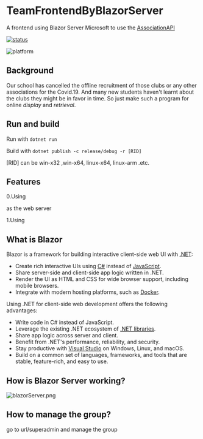 # TeamFrontendByBlazorServer

A frontend using Blazor Server Microsoft to use the <a href="[SakuranaRanbom/AssociationAPI (github.com)](https://github.com/SakuranaRanbom/AssociationAPI#)">AssociationAPI<br>

<a href="https://github.com/SakuranaRanbom/TeamFrontendByBlazorServer/actions">![status](https://github.com/SakuranaRanbom/TeamFrontendByBlazorServer/actions/workflows/main.yml/badge.svg)</a>

![platform](https://img.shields.io/badge/platform-win--x64%20%7C%20linux--x64%20%7C%20linux--arm%20%7C%20win--arm-green?style=for-the-badge)

## Background

Our school has cancelled the offline recruitment of those clubs or any other associations for the Covid.19. And many new students haven't learnt about the clubs they might be in favor in time. So just make such a program for online *display* and *retrieval*.



## Run and build

Run with `dotnet run`

Build with `dotnet publish -c release/debug -r [RID]`

[RID] can be win-x32 ,win-x64, linux-x64, linux-arm .etc.

## Features

0.Using 

[Kestrel]: https://github.com/aspnet/KestrelHttpServer	"Kestrel"

as the web server

1.Using 

[Blazor]: https://github.com/dotnet/blazor	"Blazor"



## What is Blazor

Blazor is a framework for building interactive client-side web UI with [.NET](https://docs.microsoft.com/en-us/dotnet/standard/tour):

- Create rich interactive UIs using [C#](https://docs.microsoft.com/en-us/dotnet/csharp/) instead of [JavaScript](https://www.javascript.com/).
- Share server-side and client-side app logic written in .NET.
- Render the UI as HTML and CSS for wide browser support, including mobile browsers.
- Integrate with modern hosting platforms, such as [Docker](https://docs.microsoft.com/en-us/dotnet/standard/microservices-architecture/container-docker-introduction/index).

Using .NET for client-side web development offers the following advantages:

- Write code in C# instead of JavaScript.
- Leverage the existing .NET ecosystem of [.NET libraries](https://docs.microsoft.com/en-us/dotnet/standard/class-libraries).
- Share app logic across server and client.
- Benefit from .NET's performance, reliability, and security.
- Stay productive with [Visual Studio](https://visualstudio.microsoft.com/) on Windows, Linux, and macOS.
- Build on a common set of languages, frameworks, and tools that are stable, feature-rich, and easy to use.

## How is Blazor Server working?

![blazorServer.png](https://i.loli.net/2021/08/13/DBJfVkvTH6NPihX.png)

## How to manage the group?

go to  url/superadmin and manage the group

